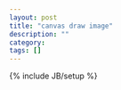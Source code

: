 ```yaml
---
layout: post
title: "canvas draw image"
description: ""
category: 
tags: []
---
```

{% include JB/setup %}
